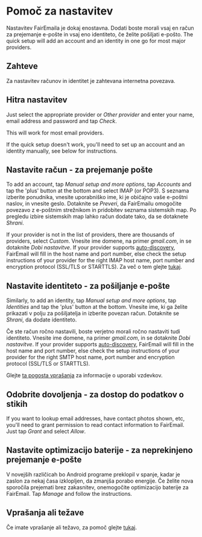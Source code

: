 # Pomoč za nastavitev

Nastavitev FairEmaila je dokaj enostavna. Dodati boste morali vsaj en račun za prejemanje e-pošte in vsaj eno identiteto, če želite pošiljati e-pošto. The quick setup will add an account and an identity in one go for most major providers.

## Zahteve

Za nastavitev računov in identitet je zahtevana internetna povezava.

## Hitra nastavitev

Just select the appropriate provider or *Other provider* and enter your name, email address and password and tap *Check*.

This will work for most email providers.

If the quick setup doesn't work, you'll need to set up an account and an identity manually, see below for instructions.

## Nastavite račun - za prejemanje pošte

To add an account, tap *Manual setup and more options*, tap *Accounts* and tap the 'plus' button at the bottom and select IMAP (or POP3). S seznama izberite ponudnika, vnesite uporabniško ime, ki je običajno vaše e-poštni naslov, in vnesite geslo. Dotaknite se *Preveri*, da FairEmailu omogočite povezavo z e-poštnim strežnikom in pridobitev seznama sistemskih map. Po pregledu izbire sistemskih map lahko račun dodate tako, da se dotaknete *Shrani*.

If your provider is not in the list of providers, there are thousands of providers, select *Custom*. Vnesite ime domene, na primer *gmail.com*, in se dotaknite *Dobi nastavitve*. If your provider supports [auto-discovery](https://tools.ietf.org/html/rfc6186), FairEmail will fill in the host name and port number, else check the setup instructions of your provider for the right IMAP host name, port number and encryption protocol (SSL/TLS or STARTTLS). Za več o tem glejte [tukaj](https://github.com/M66B/FairEmail/blob/master/FAQ.md#authorizing-accounts).

## Nastavite identiteto - za pošiljanje e-pošte

Similarly, to add an identity, tap *Manual setup and more options*, tap *Identities* and tap the 'plus' button at the bottom. Vnesite ime, ki ga želite prikazati v polju za pošiljatelja in izberite povezan račun. Dotaknite se *Shrani*, da dodate identiteto.

Če ste račun ročno nastavili, boste verjetno morali ročno nastaviti tudi identiteto. Vnesite ime domene, na primer *gmail.com*, in se dotaknite *Dobi nastavitve*. If your provider supports [auto-discovery](https://tools.ietf.org/html/rfc6186), FairEmail will fill in the host name and port number, else check the setup instructions of your provider for the right SMTP host name, port number and encryption protocol (SSL/TLS or STARTTLS).

Glejte [ta pogosta vprašanja](https://github.com/M66B/FairEmail/blob/master/FAQ.md#FAQ9) za informacije o uporabi vzdevkov.

## Odobrite dovoljenja - za dostop do podatkov o stikih

If you want to lookup email addresses, have contact photos shown, etc, you'll need to grant permission to read contact information to FairEmail. Just tap *Grant* and select *Allow*.

## Nastavite optimizacijo baterije - za neprekinjeno prejemanje e-pošte

V novejših različicah bo Android programe preklopil v spanje, kadar je zaslon za nekaj časa izklopljen, da zmanjša porabo energije. Če želite nova sporočila prejemati brez zakasnitev, onemogočite optimizacijo baterije za FairEmail. Tap *Manage* and follow the instructions.

## Vprašanja ali težave

Če imate vprašanje ali težavo, za pomoč glejte [tukaj](https://github.com/M66B/FairEmail/blob/master/FAQ.md).